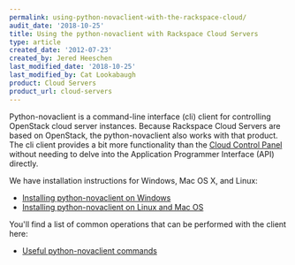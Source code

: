 ```yaml
---
permalink: using-python-novaclient-with-the-rackspace-cloud/
audit_date: '2018-10-25'
title: Using the python-novaclient with Rackspace Cloud Servers
type: article
created_date: '2012-07-23'
created_by: Jered Heeschen
last_modified_date: '2018-10-25'
last_modified_by: Cat Lookabaugh
product: Cloud Servers
product_url: cloud-servers
---
```


Python-novaclient is a command-line interface (cli) client for controlling
OpenStack cloud server instances.  Because Rackspace Cloud Servers are based on
OpenStack, the python-novaclient also works with that product. The cli client
provides a bit more functionality than the
[Cloud Control Panel](https://login.rackspace.com) without needing to delve
into the Application Programmer Interface (API) directly.

We have installation instructions for Windows, Mac OS X, and Linux:

-   [Installing python-novaclient on
    Windows](/support/how-to/installing-python-novaclient-on-windows)
-   [Installing python-novaclient on Linux and Mac
    OS](https://docs.rackspace.com/blog/getting-started-using-python-novaclient-to-manage-cloud-servers/)

You'll find a list of common operations that can be performed with the
client here:

-   [Useful python-novaclient
    commands](/support/how-to/useful-python-novaclient-commands)

